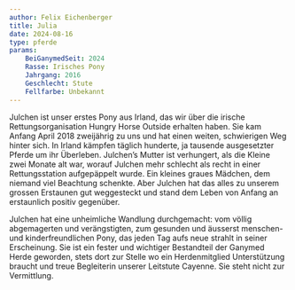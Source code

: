 ```yaml
---
author: Felix Eichenberger
title: Julia
date: 2024-08-16
type: pferde
params:
    BeiGanymedSeit: 2024
    Rasse: Irisches Pony
    Jahrgang: 2016
    Geschlecht: Stute
    Fellfarbe: Unbekannt
---
```


Julchen ist unser erstes Pony aus Irland, das wir über die irische Rettungsorganisation Hungry Horse Outside erhalten haben. Sie kam Anfang April 2018 zweijährig zu uns und hat einen weiten, schwierigen Weg hinter sich. In Irland kämpfen täglich hunderte, ja tausende ausgesetzter Pferde um ihr Überleben. Julchen’s Mutter ist verhungert, als die Kleine zwei Monate alt war, worauf Julchen mehr schlecht als recht in einer Rettungsstation aufgepäppelt wurde. Ein kleines graues Mädchen, dem niemand viel Beachtung schenkte. Aber Julchen hat das alles zu unserem grossen Erstaunen gut weggesteckt und stand dem Leben von Anfang an erstaunlich positiv gegenüber.

Julchen hat eine unheimliche Wandlung durchgemacht: vom völlig abgemagerten und verängstigten, zum gesunden und äusserst menschen- und kinderfreundlichen Pony, das jeden Tag aufs neue strahlt in seiner Erscheinung. Sie ist ein fester und wichtiger Bestandteil der Ganymed Herde geworden, stets dort zur Stelle wo ein Herdenmitglied Unterstützung braucht und treue Begleiterin unserer Leitstute Cayenne. Sie steht nicht zur Vermittlung.
